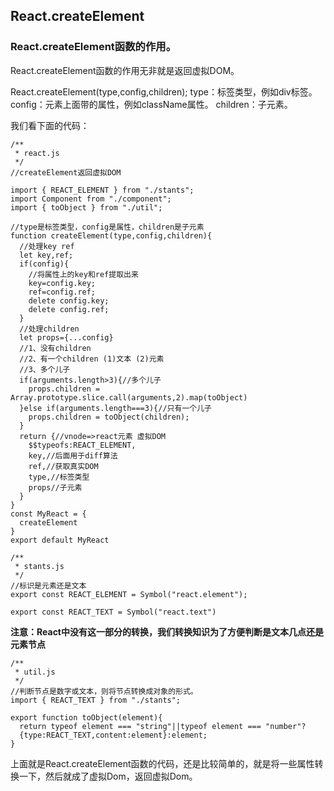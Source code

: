 ## React.createElement

### React.createElement函数的作用。
React.createElement函数的作用无非就是返回虚拟DOM。

React.createElement(type,config,children);
type：标签类型，例如div标签。
config：元素上面带的属性，例如className属性。
children：子元素。

我们看下面的代码：
```tsx
/**
 * react.js
 */
//createElement返回虚拟DOM

import { REACT_ELEMENT } from "./stants";
import Component from "./component";
import { toObject } from "./util";

//type是标签类型，config是属性，children是子元素
function createElement(type,config,children){
  //处理key ref
  let key,ref;
  if(config){
    //将属性上的key和ref提取出来
    key=config.key;
    ref=config.ref;
    delete config.key;
    delete config.ref; 
  }
  //处理children
  let props={...config}
  //1、没有children
  //2、有一个children (1)文本 (2)元素
  //3、多个儿子
  if(arguments.length>3){//多个儿子
    props.children = Array.prototype.slice.call(arguments,2).map(toObject)
  }else if(arguments.length===3){//只有一个儿子
    props.children = toObject(children);
  }
  return {//vnode=>react元素 虚拟DOM
    $$typeofs:REACT_ELEMENT,
    key,//后面用于diff算法
    ref,//获取真实DOM
    type,//标签类型
    props//子元素
  }
}
const MyReact = {
  createElement
}
export default MyReact
```

```tsx
/**
 * stants.js
 */
//标识是元素还是文本
export const REACT_ELEMENT = Symbol("react.element");

export const REACT_TEXT = Symbol("react.text")
```

**注意：React中没有这一部分的转换，我们转换知识为了方便判断是文本几点还是元素节点**
```tsx
/**
 * util.js
 */
//判断节点是数字或文本，则将节点转换成对象的形式。
import { REACT_TEXT } from "./stants";

export function toObject(element){
  return typeof element === "string"||typeof element === "number"?
  {type:REACT_TEXT,content:element}:element;
}
```

上面就是React.createElement函数的代码，还是比较简单的，就是将一些属性转换一下，然后就成了虚拟Dom，返回虚拟Dom。